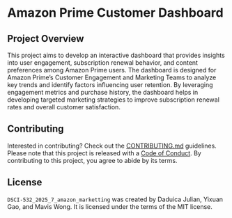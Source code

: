 # Amazon Prime Customer Dashboard

## Project Overview

This project aims to develop an interactive dashboard that provides insights into user engagement, subscription renewal behavior, and content preferences among Amazon Prime users. The dashboard is designed for Amazon Prime’s Customer Engagement and Marketing Teams to analyze key trends and identify factors influencing user retention. By leveraging engagement metrics and purchase history, the dashboard helps in developing targeted marketing strategies to improve subscription renewal rates and overall customer satisfaction.

## Contributing

Interested in contributing? Check out the [CONTRIBUTING.md](https://github.com/UBC-MDS/DSCI-532_2025_7_amazon_marketing/blob/main/CONTRIBUTING.md) guidelines. Please note that this project is released with a [Code of Conduct](https://github.com/UBC-MDS/DSCI-532_2025_7_amazon_marketing/blob/main/CODE_OF_CONDUCT.md). By contributing to this project, you agree to abide by its terms.

## License

`DSCI-532_2025_7_amazon_marketting` was created by Daduica Julian, Yixuan Gao, and Mavis Wong. It is licensed under the terms of the MIT license.
